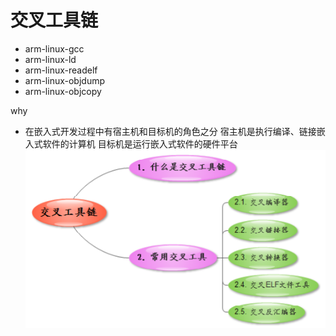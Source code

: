 # 交叉工具链
- arm-linux-gcc
- arm-linux-ld
- arm-linux-readelf
- arm-linux-objdump
- arm-linux-objcopy

why
- 在嵌入式开发过程中有宿主机和目标机的角色之分
	宿主机是执行编译、链接嵌入式软件的计算机
	目标机是运行嵌入式软件的硬件平台
![](../photo/Pasted%20image%2020230421103427.png)